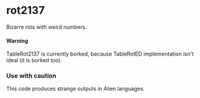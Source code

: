 # rot2137
Bizarre rots with weird numbers.

#### Warning
TableRot2137 is currently borked, because TableRotED implementation isn't ideal (it is borked too).

### Use with caution
This code produces strange outputs in Alien languages.